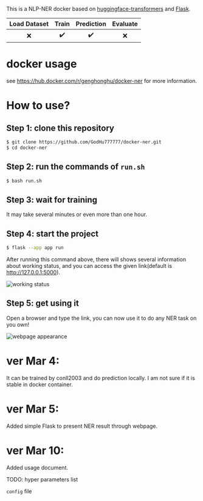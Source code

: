 This is a NLP-NER docker based on [huggingface-transformers]( https://github.com/huggingface/transformers) and [Flask](https://flask.palletsprojects.com/en/3.0.x/).

| Load Dataset | Train | Prediction | Evaluate |
| :----------: | :---: | :--------: | :------: |
|      ❌       |   ✔️   |     ✔️      |    ❌     |

# docker usage

see https://hub.docker.com/r/genghonghu/docker-ner for more information.

# How to use?

## Step 1: clone this repository 

``````bash
$ git clone https://github.com/GodHu777777/docker-ner.git
$ cd docker-ner
``````

## Step 2: run the commands of ```run.sh```

``````bash
$ bash run.sh
``````

## Step 3: wait for training

It may take several minutes or even more than one hour.

## Step 4: start the project

``````bash
$ flask --app app run
``````

After running this command above, there will shows several information about working status, and you can access the given link(default is http://127.0.0.1:5000).

![working status](https://s2.loli.net/2024/03/10/KmrwRaqoQ6e74P8.png)

## Step 5: get using it 

Open a browser and type the link, you can now use it to do any NER task on you own!

![webpage appearance](https://s2.loli.net/2024/03/10/3aiHnKtzZhEGbTS.png)

# ver Mar 4:

It can be trained by conll2003 and do prediction locally. I am not sure if it is stable in docker container.

# ver Mar 5:

Added simple Flask to present NER result through webpage.

# ver Mar 10:

Added usage document.

TODO: hyper parameters list

`config` file  